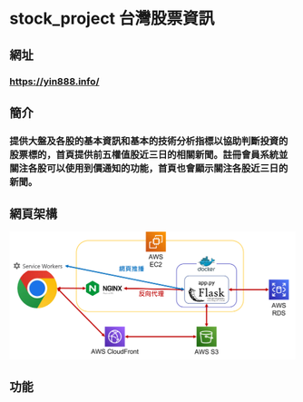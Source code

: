 # stock_project 台灣股票資訊

## 網址
### https://yin888.info/

## 簡介
### 提供大盤及各股的基本資訊和基本的技術分析指標以協助判斷投資的股票標的，首頁提供前五權值股近三日的相關新聞。註冊會員系統並關注各股可以使用到價通知的功能，首頁也會顯示關注各股近三日的新聞。

## 網頁架構
![pic_web_framework](readme_pictures/web_framework.png)

## 功能
### 